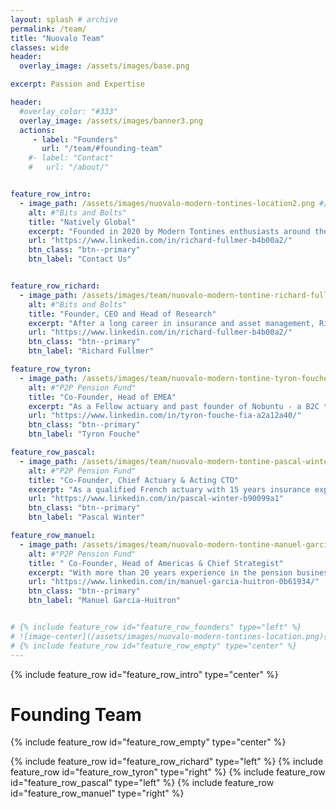 ```yaml
---
layout: splash # archive
permalink: /team/
title: "Nuovalo Team"
classes: wide
header:
  overlay_image: /assets/images/base.png

excerpt: Passion and Expertise

header:
  #overlay_color: "#333"
  overlay_image: /assets/images/banner3.png
  actions:
     - label: "Founders"
       url: "/team/#founding-team"
    #- label: "Contact"
    #   url: "/about/"


feature_row_intro:
  - image_path: /assets/images/nuovalo-modern-tontines-location2.png #/assets/images/nuovalo-gear-name.png
    alt: #"Bits and Bolts"
    title: "Natively Global"
    excerpt: "Founded in 2020 by Modern Tontines enthusiasts around the world, Nuovalo is inherently global, just like the pension underfunding problem we aim to solve"
    url: "https://www.linkedin.com/in/richard-fullmer-b4b00a2/"
    btn_class: "btn--primary"
    btn_label: "Contact Us"


feature_row_richard:
  - image_path: /assets/images/team/nuovalo-modern-tontine-richard-fullmer.png #nuovalo-team-rf.png
    alt: #"Bits and Bolts"
    title: "Founder, CEO and Head of Research"
    excerpt: "After a long career in insurance and asset management, Richard founded [**Nuova Longevità Research**](https://www.nuovalongevita.com/) and helped pioneer the Modern Tontine mechanism in collaboration with fellow researchers Michael Sabin and Jonathan Forman. After producing several publications on the subject, Richard assembled the Nuovalo team with the aim to make modern tontines a practical alternative to conventional pensions and portfolio drawdown approaches."
    url: "https://www.linkedin.com/in/richard-fullmer-b4b00a2/"
    btn_class: "btn--primary"
    btn_label: "Richard Fullmer"

feature_row_tyron:
  - image_path: /assets/images/team/nuovalo-modern-tontine-tyron-fouche.png
    alt: #"P2P Pension Fund"
    title: "Co-Founder, Head of EMEA"
    excerpt: "As a Fellow actuary and past founder of Nobuntu - a B2C tontine venture in South Africa and a Techstars accelerator graduate - Tyron is a passionate entrepreneur with a taste for solving complex problematics. His role is to drive the EMEA business operations and Nuovalo's development"
    url: "https://www.linkedin.com/in/tyron-fouche-fia-a2a12a40/"
    btn_class: "btn--primary"
    btn_label: "Tyron Fouche"

feature_row_pascal:
  - image_path: /assets/images/team/nuovalo-modern-tontine-pascal-winter.png
    alt: #"P2P Pension Fund"
    title: "Co-Founder, Chief Actuary & Acting CTO"
    excerpt: "As a qualified French actuary with 15 years insurance experience across Asia, various managerial level positions and strong taste for technology, Pascal was naturally attracted by the simplicity and efficiency of Modern Tontines. His role is to implement Modern Tontines Services and to drive Nuovalo's development"
    url: "https://www.linkedin.com/in/pascal-winter-b90099a1"
    btn_class: "btn--primary"
    btn_label: "Pascal Winter"

feature_row_manuel:
  - image_path: /assets/images/team/nuovalo-modern-tontine-manuel-garcia-huitron.png
    alt: #"P2P Pension Fund"
    title: " Co-Founder, Head of Americas & Chief Strategist"
    excerpt: "With more than 20 years experience in the pension business across the world, Manuel is a leading expert in Pension design, reform and regulation. Currently in LATAM, Manuel's role is to drive the Americas business operations and Nuovalo's development"
    url: "https://www.linkedin.com/in/manuel-garcia-huitron-0b61934/"
    btn_class: "btn--primary"
    btn_label: "Manuel Garcia-Huitron"


# {% include feature_row id="feature_row_founders" type="left" %}
# ![image-center](/assets/images/nuovalo-modern-tontines-location.png){: .align-center}
# {% include feature_row id="feature_row_empty" type="center" %}
---
```


{% include feature_row id="feature_row_intro" type="center" %}



# Founding Team
{% include feature_row id="feature_row_empty" type="center" %}

{% include feature_row id="feature_row_richard" type="left" %}
{% include feature_row id="feature_row_tyron" type="right" %}
{% include feature_row id="feature_row_pascal" type="left" %}
{% include feature_row id="feature_row_manuel" type="right" %}
